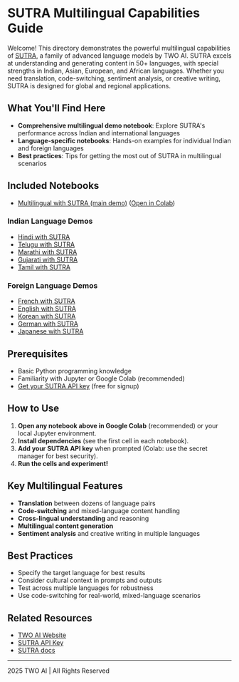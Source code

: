 # SUTRA Multilingual Capabilities Guide

Welcome! This directory demonstrates the powerful multilingual capabilities of [SUTRA](https://www.two.ai/sutra), a family of advanced language models by TWO AI. SUTRA excels at understanding and generating content in 50+ languages, with special strengths in Indian, Asian, European, and African languages. Whether you need translation, code-switching, sentiment analysis, or creative writing, SUTRA is designed for global and regional applications.

## What You'll Find Here

- **Comprehensive multilingual demo notebook**: Explore SUTRA's performance across Indian and international languages
- **Language-specific notebooks**: Hands-on examples for individual Indian and foreign languages
- **Best practices**: Tips for getting the most out of SUTRA in multilingual scenarios

## Included Notebooks

- [Multilingual with SUTRA (main demo)](multilingual_with_sutra.ipynb) ([Open in Colab](https://colab.research.google.com/drive/10XCd_x88UCoOZgdtX-clce6lr5wkOT-X?usp=sharing))

### Indian Language Demos
- [Hindi with SUTRA](indian_languages/hindi_with_sutra.ipynb)
- [Telugu with SUTRA](indian_languages/telugu_with_sutra.ipynb)
- [Marathi with SUTRA](indian_languages/marathi_with_sutra.ipynb)
- [Gujarati with SUTRA](indian_languages/gujarati_with_sutra.ipynb)
- [Tamil with SUTRA](indian_languages/tamil_with_sutra.ipynb)

### Foreign Language Demos
- [French with SUTRA](foreign_languages/french_with_sutra.ipynb)
- [English with SUTRA](foreign_languages/english_with_sutra.ipynb)
- [Korean with SUTRA](foreign_languages/Korean_with_Sutra.ipynb)
- [German with SUTRA](foreign_languages/german_with_sutra.ipynb)
- [Japanese with SUTRA](foreign_languages/japanese_with_sutra.ipynb)
## Prerequisites

- Basic Python programming knowledge
- Familiarity with Jupyter or Google Colab (recommended)
- [Get your SUTRA API key](https://www.two.ai/sutra/api) (free for signup)

## How to Use

1. **Open any notebook above in Google Colab** (recommended) or your local Jupyter environment.
2. **Install dependencies** (see the first cell in each notebook).
3. **Add your SUTRA API key** when prompted (Colab: use the secret manager for best security).
4. **Run the cells and experiment!**

## Key Multilingual Features

- **Translation** between dozens of language pairs
- **Code-switching** and mixed-language content handling
- **Cross-lingual understanding** and reasoning
- **Multilingual content generation**
- **Sentiment analysis** and creative writing in multiple languages

## Best Practices

- Specify the target language for best results
- Consider cultural context in prompts and outputs
- Test across multiple languages for robustness
- Use code-switching for real-world, mixed-language scenarios

## Related Resources

- [TWO AI Website](https://www.two.ai/sutra)
- [SUTRA API Key](https://developer.two.ai/)
- [SUTRA docs](https://docs.two.ai)

---

 2025 TWO AI | All Rights Reserved
